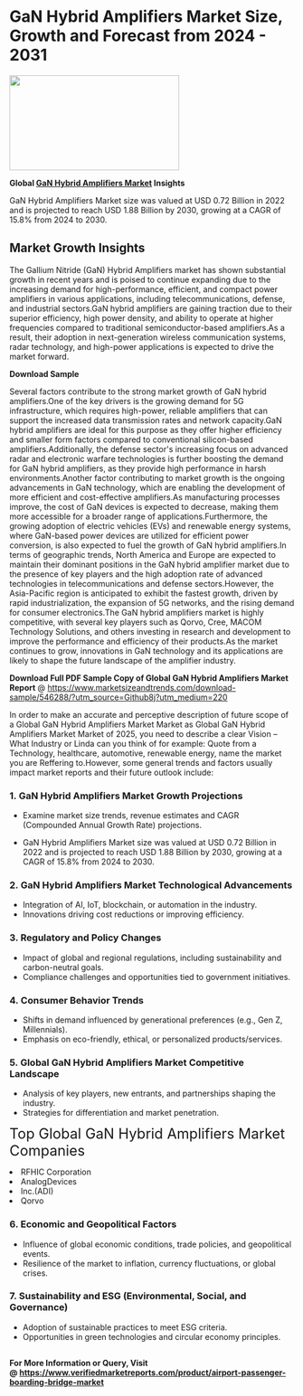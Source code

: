 <H1>GaN Hybrid Amplifiers Market Size, Growth and Forecast from 2024 - 2031</H1><img class="aligncenter size-medium wp-image-584254" src="https://thirdeyenews.in/wp-content/uploads/2024/09/Global-Market-Research-300x168.jpeg" alt="" width="300" height="168" /><p><strong>Global&nbsp;<a href="https://www.marketsizeandtrends.com/download-sample/546288/?utm_source=Github8j?utm_medium=220">GaN Hybrid Amplifiers Market</a> Insights</strong></p><p>GaN Hybrid Amplifiers Market size was valued at USD 0.72 Billion in 2022 and is projected to reach USD 1.88 Billion by 2030, growing at a CAGR of 15.8% from 2024 to 2030.</p><p><h2>Market Growth Insights</h2> <p>The Gallium Nitride (GaN) Hybrid Amplifiers market has shown substantial growth in recent years and is poised to continue expanding due to the increasing demand for high-performance, efficient, and compact power amplifiers in various applications, including telecommunications, defense, and industrial sectors.GaN hybrid amplifiers are gaining traction due to their superior efficiency, high power density, and ability to operate at higher frequencies compared to traditional semiconductor-based amplifiers.As a result, their adoption in next-generation wireless communication systems, radar technology, and high-power applications is expected to drive the market forward.</p> <p><strong>Download Sample</strong></p> <p>Several factors contribute to the strong market growth of GaN hybrid amplifiers.One of the key drivers is the growing demand for 5G infrastructure, which requires high-power, reliable amplifiers that can support the increased data transmission rates and network capacity.GaN hybrid amplifiers are ideal for this purpose as they offer higher efficiency and smaller form factors compared to conventional silicon-based amplifiers.Additionally, the defense sector's increasing focus on advanced radar and electronic warfare technologies is further boosting the demand for GaN hybrid amplifiers, as they provide high performance in harsh environments.Another factor contributing to market growth is the ongoing advancements in GaN technology, which are enabling the development of more efficient and cost-effective amplifiers.As manufacturing processes improve, the cost of GaN devices is expected to decrease, making them more accessible for a broader range of applications.Furthermore, the growing adoption of electric vehicles (EVs) and renewable energy systems, where GaN-based power devices are utilized for efficient power conversion, is also expected to fuel the growth of GaN hybrid amplifiers.In terms of geographic trends, North America and Europe are expected to maintain their dominant positions in the GaN hybrid amplifier market due to the presence of key players and the high adoption rate of advanced technologies in telecommunications and defense sectors.However, the Asia-Pacific region is anticipated to exhibit the fastest growth, driven by rapid industrialization, the expansion of 5G networks, and the rising demand for consumer electronics.The GaN hybrid amplifiers market is highly competitive, with several key players such as Qorvo, Cree, MACOM Technology Solutions, and others investing in research and development to improve the performance and efficiency of their products.As the market continues to grow, innovations in GaN technology and its applications are likely to shape the future landscape of the amplifier industry.</p> <p><span class=""><strong>Download Full PDF Sample Copy of Global GaN Hybrid Amplifiers Market Report</strong> @ <a href="https://www.marketsizeandtrends.com/download-sample/546288/?utm_source=Github8j?utm_medium=220" target="_blank">https://www.marketsizeandtrends.com/download-sample/546288/?utm_source=Github8j?utm_medium=220</a></span></p><p>In order to make an accurate and perceptive description of future scope of a Global&nbsp;GaN Hybrid Amplifiers Market Market as Global&nbsp;GaN Hybrid Amplifiers Market Market of 2025, you need to describe a clear Vision &ndash; What Industry or Linda can you think of for example: Quote from a Technology, healthcare, automotive, renewable energy, name the market you are Reffering to.However, some general trends and factors usually impact market reports and their future outlook include:</p><h3>1.&nbsp;<strong>GaN Hybrid Amplifiers Market Growth Projections</strong></h3><ul><li>Examine market size trends, revenue estimates and CAGR (Compounded Annual Growth Rate) projections.</li><li><p>GaN Hybrid Amplifiers Market size was valued at USD 0.72 Billion in 2022 and is projected to reach USD 1.88 Billion by 2030, growing at a CAGR of 15.8% from 2024 to 2030.</p></li></ul><h3>2.&nbsp;<strong>GaN Hybrid Amplifiers Market Technological Advancements</strong></h3><ul><li>Integration of AI, IoT, blockchain, or automation in the industry.</li><li>Innovations driving cost reductions or improving efficiency.</li></ul><h3>3.&nbsp;<strong>Regulatory and Policy Changes</strong></h3><ul><li>Impact of global and regional regulations, including sustainability and carbon-neutral goals.</li><li>Compliance challenges and opportunities tied to government initiatives.</li></ul><h3>4.&nbsp;<strong>Consumer Behavior Trends</strong></h3><ul><li>Shifts in demand influenced by generational preferences (e.g., Gen Z, Millennials).</li><li>Emphasis on eco-friendly, ethical, or personalized products/services.</li></ul><h3>5.&nbsp;<strong>Global GaN Hybrid Amplifiers Market Competitive Landscape</strong></h3><ul><li>Analysis of key players, new entrants, and partnerships shaping the industry.</li><li>Strategies for differentiation and market penetration.</li></ul><p data-pm-slice="1 1 []"><span style="color: inherit; font-family: inherit; font-size: 25px;">Top Global GaN Hybrid Amplifiers Market Companies</span></p><div class="" data-test-id=""><p><li>RFHIC Corporation</li><li> AnalogDevices</li><li> Inc.(ADI)</li><li> Qorvo</li></p></div><h3>6.&nbsp;<strong>Economic and Geopolitical Factors</strong></h3><ul><li>Influence of global economic conditions, trade policies, and geopolitical events.</li><li>Resilience of the market to inflation, currency fluctuations, or global crises.</li></ul><h3>7.&nbsp;<strong>Sustainability and ESG (Environmental, Social, and Governance)</strong></h3><ul><li>Adoption of sustainable practices to meet ESG criteria.</li><li>Opportunities in green technologies and circular economy principles.</li></ul><h2><strong style="font-size: 14px;">For More Information or Query, Visit @&nbsp;</strong><a style="background-color: #ffffff; font-size: 14px;" href="https://www.marketsizeandtrends.com/report/gan-hybrid-amplifiers-market/" target="_blank">https://www.verifiedmarketreports.com/product/airport-passenger-boarding-bridge-market</a></h2>